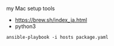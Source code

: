 #

my Mac setup tools

* https://brew.sh/index_ja.html
* python3

```
ansible-playbook -i hosts package.yaml
```
